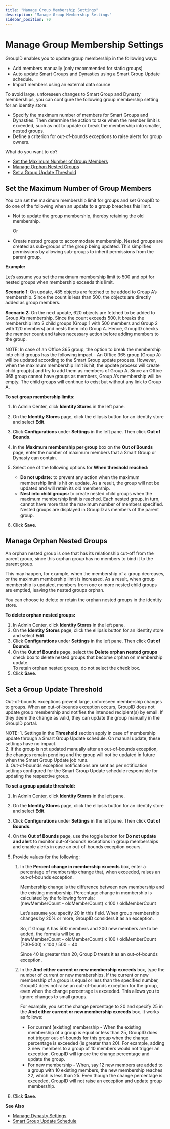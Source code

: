 ```yaml
---
title: "Manage Group Membership Settings"
description: "Manage Group Membership Settings"
sidebar_position: 70
---
```


# Manage Group Membership Settings

GroupID enables you to update group membership in the following ways:

- Add members manually (only recommended for static groups)
- Auto update Smart Groups and Dynasties using a Smart Group Update schedule.
- Import members using an external data source

To avoid large, unforeseen changes to Smart Group and Dynasty memberships, you can configure the
following group membership setting for an identity store:

- Specify the maximum number of members for Smart Groups and Dynasties. Then determine the action to
  take when the member limit is exceeded, such as not to update or break the membership into
  smaller, nested groups.
- Define a criterion for out-of-bounds exceptions to raise alerts for group owners.

What do you want to do?

- [Set the Maximum Number of Group Members](#set-the-maximum-number-of-group-members)
- [Manage Orphan Nested Groups](#manage-orphan-nested-groups)
- [Set a Group Update Threshold](#set-a-group-update-threshold)

## Set the Maximum Number of Group Members

You can set the maximum membership limit for groups and set GroupID to do one of the following when
an update to a group breaches this limit.

- Not to update the group membership, thereby retaining the old membership.

    Or

- Create nested groups to accommodate membership. Nested groups are created as sub-groups of the
  group being updated. This simplifies permissions by allowing sub-groups to inherit permissions
  from the parent group.

**Example:**

Let’s assume you set the maximum membership limit to 500 and opt for nested groups when membership
exceeds this limit.

**Scenario 1**: On update, 485 objects are fetched to be added to Group A’s membership. Since the
count is less than 500, the objects are directly added as group members.

**Scenario 2:** On the next update, 620 objects are fetched to be added to Group A’s membership.
Since the count exceeds 500, it breaks the membership into 2 child groups (Group 1 with 500 members
and Group 2 with 120 members) and nests them into Group A. Hence, GroupID checks the member count
and takes necessary action before adding members to the group.

NOTE: In case of an Office 365 group, the option to break the membership into child groups has the
following impact - An Office 365 group (Group A) will be updated according to the Smart Group update
process. However, when the maximum membership limit is hit, the update process will create child
group(s) and try to add them as members of Group A. Since an Office 365 group cannot have groups as
members, Group A’s membership will be empty. The child groups will continue to exist but without any
link to Group A.

**To set group membership limits:**

1. In Admin Center, click **Identity Stores** in the left pane.
2. On the **Identity Stores** page, click the ellipsis button for an identity store and select
   **Edit**.
3. Click **Configurations** under **Settings** in the left pane. Then click **Out of Bounds**.
4. In the **Maximum membership per group** box on the **Out of Bounds** page, enter the number of
   maximum members that a Smart Group or Dynasty can contain.
5. Select one of the following options for **When threshold reached:**

    - **Do not update:** to prevent any action when the maximum membership limit is hit on update.
      As a result, the group will not be updated and will retain its old membership.
    - **Nest into child groups:** to create nested child groups when the maximum membership limit is
      reached. Each nested group, in turn, cannot have more than the maximum number of members
      specified. Nested groups are displayed in GroupID as members of the parent group.

6. Click **Save**.

## Manage Orphan Nested Groups

An orphan nested group is one that has its relationship cut-off from the parent group, since this
orphan group has no members to bind it to the parent group.

This may happen, for example, when the membership of a group decreases, or the maximum membership
limit is increased. As a result, when group membership is updated, members from one or more nested
child groups are emptied, leaving the nested groups orphan.

You can choose to delete or retain the orphan nested groups in the identity store.

**To delete orphan nested groups:**

1. In Admin Center, click **Identity Stores** in the left pane.
2. On the **Identity Stores** page, click the ellipsis button for an identity store and select
   **Edit**.
3. Click **Configurations** under **Settings** in the left pane. Then click **Out of Bounds**.
4. On the **Out of Bounds** page, select the **Delete orphan nested groups** check box to delete
   nested groups that become orphan on membership update.  
   To retain orphan nested groups, do not select the check box.
5. Click **Save**.

## Set a Group Update Threshold

Out-of-bounds exceptions prevent large, unforeseen membership changes to groups. When an
out-of-bounds exception occurs, GroupID does not update group membership and notifies the intended
recipient(s) by email. If they deem the change as valid, they can update the group manually in the
GroupID portal.

NOTE: 1. Settings in the **Threshold** section apply in case of membership update through a Smart
Group Update schedule. On manual update, these settings have no impact.  
 2. If the group is not updated manually after an out-of-bounds exception, the changes remain
pending and the group will not be updated in future when the Smart Group Update job runs.  
 3. Out-of-bounds exception notifications are sent as per notification settings configured for the
Smart Group Update schedule responsible for updating the respective group.

**To set a group update threshold:**

1. In Admin Center, click **Identity Stores** in the left pane.
2. On the **Identity Stores** page, click the ellipsis button for an identity store and select
   **Edit**.
3. Click **Configurations** under **Settings** in the left pane. Then click **Out of Bounds**.
4. On the **Out of Bounds** page, use the toggle button for **Do not update and alert** to monitor
   out-of-bounds exceptions in group memberships and enable alerts in case an out-of-bounds
   exception occurs.
5. Provide values for the following:

    1. In the **Percent change in membership exceeds** box, enter a percentage of membership change
       that, when exceeded, raises an out-of-bounds exception.

        Membership change is the difference between new membership and the existing membership.
        Percentage change in membership is calculated by the following formula:  
         (newMemberCount - oldMemberCount) x 100 / oldMemberCount

        Let’s assume you specify 20 in this field. When group membership changes by 20% or more,
        GroupID considers it as an exception.

        So, if Group A has 500 members and 200 new members are to be added, the formula will be as  
         (newMemberCount - oldMemberCount) x 100 / oldMemberCount  
         (700-500) x 100 / 500 = 40

        Since 40 is greater than 20, GroupID treats it as an out-of-bounds exception.

    2. In the **And either current or new membership exceeds** box, type the number of current or
       new memberships. If the current or new membership of a group is equal or less than the
       specified number, GroupID does not raise an out-of-bounds exception for the group, even when
       the change percentage is exceeded. This allows you to ignore changes to small groups.

        For example, you set the change percentage to 20 and specify 25 in the **And either current
        or new membership exceeds** box. It works as follows:

        - For current (existing) membership - When the existing membership of a group is equal or
          less than 25, GroupID does not trigger out-of-bounds for this group when the change
          percentage is exceeded (is greater than 20). For example, adding 3 new members to a group
          of 10 members would not trigger an exception. GroupID will ignore the change percentage
          and update the group.
        - For new membership - When, say 12 new members are added to a group with 10 existing
          members, the new membership reaches 22, which is less than 25. Even though the change
          percentage is exceeded, GroupID will not raise an exception and update group membership.

6. Click **Save**.

**See Also**

- [Manage Dynasty Settings](/docs/directorymanager/11.0/admincenter/identitystore/configure/dynastysettings.md)
- [Smart Group Update Schedule](/docs/directorymanager/11.0/admincenter/schedule/smartgroupupdate.md)
